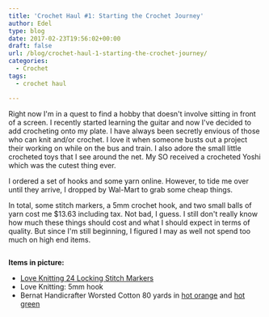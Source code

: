 ```yaml
---
title: 'Crochet Haul #1: Starting the Crochet Journey'
author: Edel
type: blog
date: 2017-02-23T19:56:02+00:00
draft: false
url: /blog/crochet-haul-1-starting-the-crochet-journey/
categories:
  - Crochet
tags:
  - crochet haul

---
```

Right now I'm in a quest to find a hobby that doesn't involve sitting in front of a screen. I recently started learning the guitar and now I've decided to add crocheting onto my plate. I have always been secretly envious of those who can knit and/or crochet. I love it when someone busts out a project their working on while on the bus and train. I also adore the small little crocheted toys that I see around the net. My SO received a crocheted Yoshi which was the cutest thing ever.

I ordered a set of hooks and some yarn online. However, to tide me over until they arrive, I dropped by Wal-Mart to grab some cheap things.

In total, some stitch markers, a 5mm crochet hook, and two small balls of yarn cost me $13.63 including tax. Not bad, I guess. I still don't really know how much these things should cost and what I should expect in terms of quality. But since I'm still beginning, I figured I may as well not spend too much on high end items.

[<img src="https://i2.wp.com/edelgrace.me/blog/wp-content/uploads/2017/02/wp-image-1571499308jpeg.jpeg?resize=663%2C373" alt="" class="wp-image-244 alignnone size-full"  data-recalc-dims="1" />][1]

**Items in picture:**

  * [Love Knitting 24 Locking Stitch Markers][2]
  * Love Knitting: 5mm hook 
  * Bernat Handicrafter Worsted Cotton 80 yards in [hot orange][3] and [hot green][4]

 [1]: https://i2.wp.com/edelgrace.me/blog/wp-content/uploads/2017/02/wp-image-1571499308jpeg.jpeg
 [2]: https://www.loveknitting.com/us/loveknitting-locking-stitch-markers
 [3]: http://www.yarnspirations.com/yarn/handicrafter-cotton-50g.html?super_attribute=YToxOntpOjQ1NjtzOjU6IjQ2NDI1Ijt9
 [4]: http://www.yarnspirations.com/yarn/handicrafter-cotton-50g.html?super_attribute=YToxOntpOjQ1NjtzOjU6IjQ2NDIyIjt9